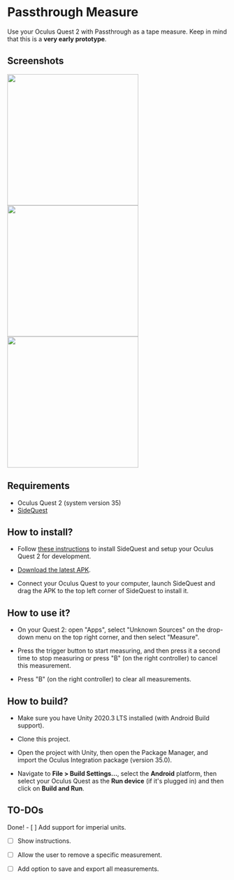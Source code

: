# Passthrough Measure

Use your Oculus Quest 2 with Passthrough as a tape measure. Keep in mind that this is a **very early prototype**.

## Screenshots

<img src="Images/1.jpg" width="300" />

<img src="Images/2.jpg" width="300" />

<img src="Images/3.jpg" width="300" />

## Requirements

- Oculus Quest 2 (system version 35)
- [SideQuest](https://sidequestvr.com)

## How to install?

- Follow [these instructions](https://sidequestvr.com/setup-howto) to install SideQuest and setup your Oculus Quest 2 for development.

- [Download the latest APK](https://github.com/fabio914/PassthroughMeasure/releases/download/0.1/measure.apk).

- Connect your Oculus Quest to your computer, launch SideQuest and drag the APK to the top left corner of SideQuest to install it.

## How to use it?

- On your Quest 2: open "Apps", select "Unknown Sources" on the drop-down menu on the top right corner, and then select "Measure".

- Press the trigger button to start measuring, and then press it a second time to stop measuring or press "B" (on the right controller) to cancel this measurement.

- Press "B" (on the right controller) to clear all measurements.

## How to build?

- Make sure you have Unity 2020.3 LTS installed (with Android Build support).

- Clone this project.

- Open the project with Unity, then open the Package Manager, and import the Oculus Integration package (version 35.0).

- Navigate to **File > Build Settings...**, select the **Android** platform, then select your Oculus Quest as the **Run device** (if it's plugged in) and then click on **Build and Run**.

## TO-DOs

Done! - [ ] Add support for imperial units.

- [ ] Show instructions.

- [ ] Allow the user to remove a specific measurement.

- [ ] Add option to save and export all measurements.
